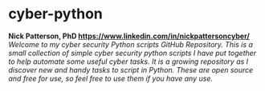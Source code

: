 # cyber-python
**Nick Patterson, PhD https://www.linkedin.com/in/nickpattersoncyber/**
_Welcome to my cyber security Python scripts GitHub Repository. 
This is a small collection of simple cyber security python scripts I have put together to help automate some useful cyber tasks.
It is a growing repository as I discover new and handy tasks to script in Python.
These are open source and free for use, so feel free to use them if you have any use._
